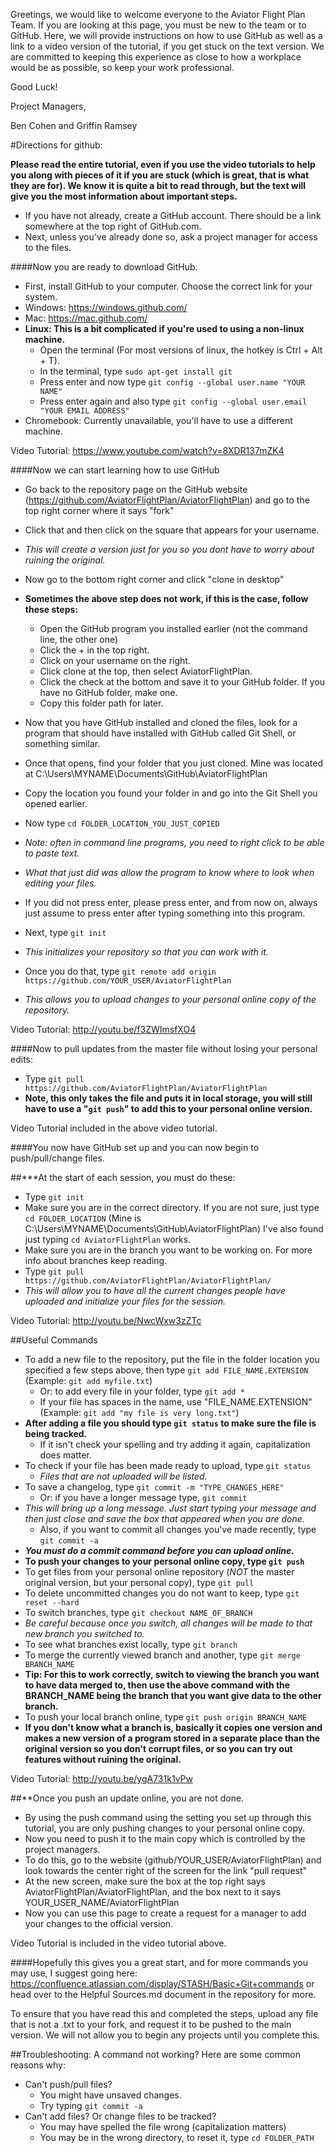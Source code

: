 Greetings, we would like to welcome everyone to the Aviator Flight Plan Team. 
If you are looking at this page, you must be new to the team or to GitHub.
Here, we will provide instructions on how to use GitHub as well as a link to a video version of the tutorial, if you get stuck on the text version.
We are committed to keeping this experience as close to how a workplace would be as possible,
so keep your work professional.


Good Luck!

Project Managers,

Ben Cohen and Griffin Ramsey

#Directions for github:

__Please read the entire tutorial, even if you use the video tutorials to help you along with pieces of it if you are stuck (which is great, that is what they are for). We know it is quite a bit to read through, but the text will give you the most information about important steps.__

* If you have not already, create a GitHub account. There should be a link somewhere at the top right of GitHub.com.
* Next, unless you've already done so, ask a project manager for access to the files.

####Now you are ready to download GitHub.
* First, install GitHub to your computer. Choose the correct link for your system.
* Windows: https://windows.github.com/
* Mac: https://mac.github.com/
* __Linux: This is a bit complicated if you're used to using a non-linux machine.__
  * Open the terminal (For most versions of linux, the hotkey is Ctrl + Alt + T).
  * In the terminal, type ``sudo apt-get install git``
  * Press enter and now type ``git config --global user.name "YOUR NAME"``
  * Press enter again and also type ``git config --global user.email "YOUR EMAIL ADDRESS"``
* Chromebook: Currently unavailable, you'll have to use a different machine.
  
Video Tutorial: https://www.youtube.com/watch?v=8XDR137mZK4

####Now we can start learning how to use GitHub
* Go back to the repository page on the GitHub website (https://github.com/AviatorFlightPlan/AviatorFlightPlan) and go to the top right corner where it says "fork"
* Click that and then click on the square that appears for your username.
* _This will create a version just for you so you dont have to worry about ruining the original._
* Now go to the bottom right corner and click "clone in desktop"
* __Sometimes the above step does not work, if this is the case, follow these steps:__
    * Open the GitHub program you installed earlier (not the command line, the other one)
    * Click the + in the top right.
    * Click on your username on the right.
    * Click clone at the top, then select AviatorFlightPlan.
    * Click the check at the bottom and save it to your GitHub folder. If you have no GitHub folder, make one.
    * Copy this folder path for later.

* Now that you have GitHub installed and cloned the files, look for a program that should have installed with GitHub called Git Shell, or something similar.
* Once that opens, find your folder that you just cloned. Mine was located at C:\Users\MYNAME\Documents\GitHub\AviatorFlightPlan
* Copy the location you found your folder in and go into the Git Shell you opened earlier.
* Now type ``cd FOLDER_LOCATION_YOU_JUST_COPIED``
* _Note: often in command line programs, you need to right click to be able to paste text._
* _What that just did was allow the program to know where to look when editing your files._
* If you did not press enter, please press enter, and from now on, always just assume to press enter after typing something into this program.
* Next, type ``git init``
* _This initializes your repository so that you can work with it._
* Once you do that, type ``git remote add origin https://github.com/YOUR_USER/AviatorFlightPlan``
* _This allows you to upload changes to your personal online copy of the repository._

Video Tutorial: http://youtu.be/f3ZWImsfXO4

####Now to pull updates from the master file without losing your personal edits:
* Type ``git pull https://github.com/AviatorFlightPlan/AviatorFlightPlan``
* __Note, this only takes the file and puts it in local storage, you will still have to use a "``git push``" to add this to your personal online version.__

Video Tutorial included in the above video tutorial.

####You now have GitHub set up and you can now begin to push/pull/change files.

##***At the start of each session, you must do these:
* Type ``git init``
* Make sure you are in the correct directory. If you are not sure, just type ``cd FOLDER_LOCATION`` (Mine is C:\Users\MYNAME\Documents\GitHub\AviatorFlightPlan) I've also found just typing ``cd AviatorFlightPlan`` works.
* Make sure you are in the branch you want to be working on. For more info about branches keep reading.
* Type ``git pull https://github.com/AviatorFlightPlan/AviatorFlightPlan/``
* _This will allow you to have all the current changes people have uploaded and initialize your files for the session._

Video Tutorial: http://youtu.be/NwcWxw3zZTc

##Useful Commands
* To add a new file to the repository, put the file in the folder location you specified a few steps above, then type ``git add FILE_NAME.EXTENSION`` (Example: ``git add myfile.txt``)
  * Or: to add every file in your folder, type ``git add *``
  * If your file has spaces in the name, use "FILE_NAME.EXTENSION" (Example: ``git add "my file is very long.txt"``)
* __After adding a file you should type ``git status`` to make sure the file is being tracked.__
    * If it isn't check your spelling and try adding it again, capitalization does matter.
* To check if your file has been made ready to upload, type ``git status``
  * _Files that are not uploaded will be listed._
* To save a changelog, type ``git commit -m "TYPE_CHANGES_HERE"``
  * Or: if you have a longer message type, ``git commit``
* _This will bring up a long message. Just start typing your message and then just close and save the box that appeared when you are done._
  * Also, if you want to commit all changes you've made recently, type ``git commit -a``
* __*You must do a commit command before you can upload online.*__
* __To push your changes to your personal online copy, type ``git push``__
* To get files from your personal online repository (_NOT_ the master original version, but your personal copy), type ``git pull``
* To delete uncommitted changes you do not want to keep, type ``git reset --hard``
* To switch branches, type ``git checkout NAME_OF_BRANCH``
* _Be careful because once you switch, all changes will be made to that new branch you switched to._
* To see what branches exist locally, type ``git branch``
* To merge the currently viewed branch and another, type ``git merge BRANCH_NAME``
* __Tip: For this to work correctly, switch to viewing the branch you want to have data merged to, then use the above command with the BRANCH_NAME being the branch that you want give data to the other branch.__
* To push your local branch online, type ``git push origin BRANCH_NAME``
* __If you don't know what a branch is, basically it copies one version and makes a new version of a program stored in a separate place than the original version so you don't corrupt files, or so you can try out features without ruining the original.__
   
Video Tutorial: http://youtu.be/ygA731k1vPw
 
##**Once you push an update online, you are not done.
* By using the push command using the setting you set up through this tutorial, you are only pushing changes to your personal online copy.
* Now you need to push it to the main copy which is controlled by the project managers.
* To do this, go to the website (github/YOUR_USER/AviatorFlightPlan) and look towards the center right of the screen for the link "pull request"
* At the new screen, make sure the box at the top right says AviatorFlightPlan/AviatorFlightPlan, and the box next to it says YOUR_USER_NAME/AviatorFlightPlan
* Now you can use this page to create a request for a manager to add your changes to the official version.

Video Tutorial is included in the video tutorial above.

####Hopefully this gives you a great start, and for more commands you may use, I suggest going here: https://confluence.atlassian.com/display/STASH/Basic+Git+commands or head over to the Helpful Sources.md document in the repository for more.
    
To ensure that you have read this and completed the steps, upload any file that is not a .txt to your fork, and request it to be pushed to the main version. We will not allow you to begin any projects until you complete this.
    
##Troubleshooting:
A command not working? Here are some common reasons why:
* Can't push/pull files?
    * You might have unsaved changes.
    * Try typing ``git commit -a``
* Can't add files? Or change files to be tracked?
    * You may have spelled the file wrong (capitalization matters)
    * You may be in the wrong directory, to reset it, type ``cd FOLDER_PATH``
